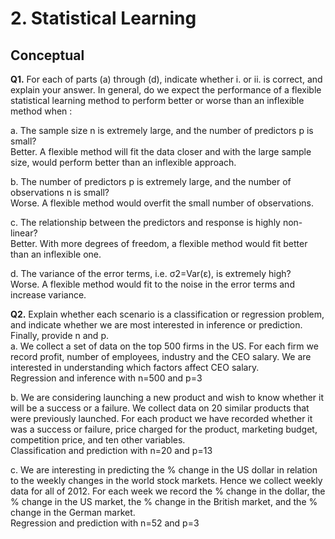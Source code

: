 # 2. Statistical Learning  

## Conceptual

**Q1.** For each of parts (a) through (d), indicate whether i. or ii. is correct, and explain your answer. In general, do we expect the performance of a flexible statistical learning method to perform better or worse than an inflexible method when :

a. The sample size n is extremely large, and the number of predictors p is small?  
Better. A flexible method will fit the data closer and with the large sample size, would perform better than an inflexible approach.

b. The number of predictors p is extremely large, and the number of observations n is small?  
Worse. A flexible method would overfit the small number of observations.

c. The relationship between the predictors and response is highly non-linear?  
Better. With more degrees of freedom, a flexible method would fit better than an inflexible one. 

d. The variance of the error terms, i.e. σ2=Var(ε), is extremely high?  
Worse. A flexible method would fit to the noise in the error terms and increase variance.  

**Q2.** Explain whether each scenario is a classification or regression problem, and indicate whether we are most interested in inference or prediction. Finally, provide n and p.  
a. We collect a set of data on the top 500 firms in the US. For each firm we record profit, number of employees, industry and the CEO salary. We are interested in understanding which factors affect CEO salary.  
Regression and inference with n=500 and p=3  

b. We are considering launching a new product and wish to know whether it will be a success or a failure. We collect data on 20 similar products that were previously launched. For each product we have recorded whether it was a success or failure, price charged for the product, marketing budget, competition price, and ten other variables.  
Classification and prediction with n=20 and p=13  

c. We are interesting in predicting the % change in the US dollar in relation to the weekly changes in the world stock markets. Hence we collect weekly data for all of 2012. For each week we record the % change in the dollar, the % change in the US market, the % change in the British market, and the % change in the German market.  
Regression and prediction with n=52 and p=3
